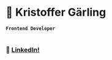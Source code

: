 # 🦦 Kristoffer Gärling

**`Frontend Developer`**

#

### 👤 <a href="https://www.linkedin.com/in/kristoffer-g%C3%A4rling-4760b1203/">LinkedIn!</a>
